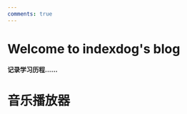 ```yaml
---
comments: true
---
```


# Welcome to indexdog's blog

**记录学习历程......**

<div id="aplayer"></div>


# 音乐播放器

<div id="app">
  <a-player :audio="audio" :lrc-type="3"></a-player>
</div>

<!-- 你必须在引入 vue-aplayer 之前引入 vue -->
<script src="https://cdn.jsdelivr.net/npm/vue"></script>
<script src="https://cdn.jsdelivr.net/npm/@moefe/vue-aplayer"></script>
<script>
  Vue.use(VueAPlayer, {
    defaultCover: 'https://github.com/u3u.png',
    productionTip: true,
  });

  new Vue({
    el: '#app',
    data: {
      audio: {
        name: '东西（Cover：林俊呈）',
        artist: '纳豆',
        url: 'https://cdn.moefe.org/music/mp3/thing.mp3',
        cover: 'https://p1.music.126.net/5zs7IvmLv7KahY3BFzUmrg==/109951163635241613.jpg?param=300y300',
        lrc: 'https://cdn.moefe.org/music/lrc/thing.lrc',
      },
    },
  });
</script>
